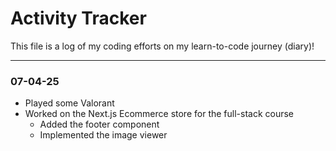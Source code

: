 # Activity Tracker

This file is a log of my coding efforts on my learn-to-code journey (diary)!

---

### 07-04-25

- Played some Valorant
- Worked on the Next.js Ecommerce store for the full-stack course
  - Added the footer component
  - Implemented the image viewer
